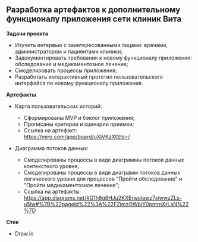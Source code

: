 ## Разработка артефактов к дополнительному функционалу приложения сети клиник Вита

**Задачи проекта**

- Изучить интервью с заинтересованными лицами: врачами, администратором и пациентами клиники;
- Задокументировать требования к новому функционалу приложения: обследование и медикаментозное лечение;
- Смоделировать процессы приложения;
- Разработать интерактивный прототип пользовательского интерфейса по новому функционалу приложения.

**Артефакты**

- Карта пользовательских историй:
   - Сформированы MVP и бэклог приложения;
   - Прописаны критерии и сценарии приемки;
   - Ссылка на артефакт:</br>https://miro.com/app/board/uXjVKzXtSts=/
 
- Диаграмма потоков данных:
   - Смоделированы процессы в виде диаграммы потоков данных контекстного уровня;
   - Смоделированы процессы в виде диаграмм потоков данных логического уровня для процессов "Пройти обследование" и "Пройти медикаментозное лечение";
   - Ссылка на артефакты:</br>https://app.diagrams.net/#G1h6g8HJu2KXErwoiawz7xiwwzZLs-u5lw#%7B%22pageId%22%3A%22FZimzOWbiY0pmrnXrLaN%22%7D

**Стек**
- Draw.io

